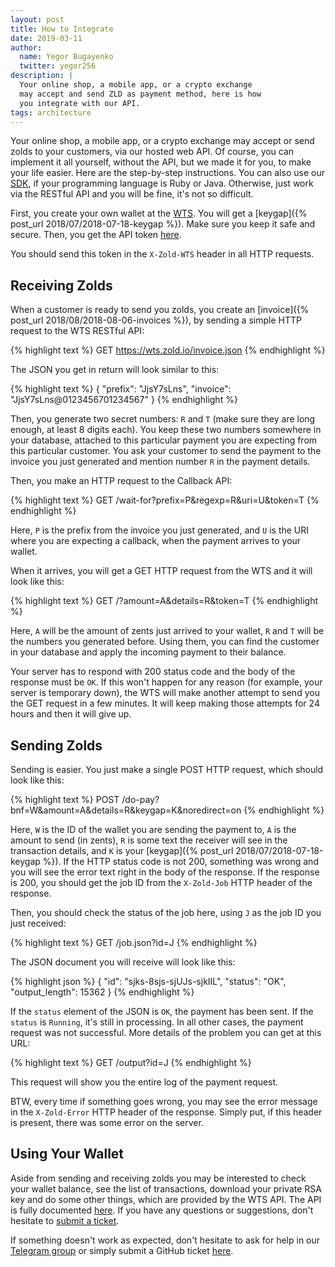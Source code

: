 ```yaml
---
layout: post
title: How to Integrate
date: 2019-03-11
author:
  name: Yegor Bugayenko
  twitter: yegor256
description: |
  Your online shop, a mobile app, or a crypto exchange
  may accept and send ZLD as payment method, here is how
  you integrate with our API.
tags: architecture
---
```


Your online shop, a mobile app, or a crypto exchange may accept or send
zolds to your customers, via our hosted web API. Of course, you can implement
it all yourself, without the API, but we made it for you, to make your
life easier. Here are the step-by-step instructions. You can also use
our [SDK](https://github.com/zold-io/zold-ruby-sdk),
if your programming language is Ruby or Java. Otherwise, just
work via the RESTful API and you will be fine, it's not so difficult.

<!--more-->

First, you create your own wallet at the [WTS](https://wts.zold.io).
You will get a [keygap]({% post_url 2018/07/2018-07-18-keygap %}).
Make sure you keep it safe and secure. Then,
you get the API token [here](https://wts.zold.io/api).

You should send this token in the `X-Zold-WTS` header in all HTTP requests.

## Receiving Zolds

When a customer is ready to send you zolds, you create an
[invoice]({% post_url 2018/08/2018-08-06-invoices %}), by sending a simple
HTTP request to the WTS RESTful API:

{% highlight text %}
GET https://wts.zold.io/invoice.json
{% endhighlight %}

The JSON you get in return will look similar to this:

{% highlight text %}
{ "prefix": "JjsY7sLns", "invoice": "JjsY7sLns@0123456701234567" }
{% endhighlight %}

Then, you generate two secret numbers: `R` and `T` (make sure they are long enough, at least 8 digits each).
You keep these two numbers somewhere in your database, attached to this
particular payment you are expecting from this particular customer.
You ask your customer to send the payment to the invoice you just
generated and mention number `R` in the payment details.

Then, you make an HTTP request to the Callback API:

{% highlight text %}
GET /wait-for?prefix=P&regexp=R&uri=U&token=T
{% endhighlight %}

Here, `P` is the prefix from the invoice you just generated, and `U` is
the URI where you are expecting a callback, when the payment arrives to
your wallet.

When it arrives, you will get a GET HTTP request from the WTS
and it will look like this:

{% highlight text %}
GET /?amount=A&details=R&token=T
{% endhighlight %}

Here, `A` will be the amount of zents just arrived to your wallet, `R` and `T`
will be the numbers you generated before. Using them, you can find the customer
in your database and apply the incoming payment to their balance.

Your server has to respond with 200 status code and the body of the
response must be `OK`. If this won't happen for any reason (for example,
your server is temporary down), the WTS will make another attempt to send
you the GET request in a few minutes. It will keep making those attempts
for 24 hours and then it will give up.

## Sending Zolds

Sending is easier. You just make a single POST HTTP request, which should
look like this:

{% highlight text %}
POST /do-pay?bnf=W&amount=A&details=R&keygap=K&noredirect=on
{% endhighlight %}

Here, `W` is the ID of the wallet you are sending the payment to,
`A` is the amount to send (in zents),
`R` is some text the receiver will see in the transaction details,
and `K` is your [keygap]({% post_url 2018/07/2018-07-18-keygap %}).
If the HTTP status code is not 200, something was wrong and you will
see the error text right in the body of the response. If the response
is 200, you should get the job ID from the `X-Zold-Job` HTTP header
of the response.

Then, you should check the status of the job here, using `J` as the job ID
you just received:

{% highlight text %}
GET /job.json?id=J
{% endhighlight %}

The JSON document you will receive will look like this:

{% highlight json %}
{
  "id": "sjks-8sjs-sjUJs-sjkIIL",
  "status": "OK",
  "output_length": 15362
}
{% endhighlight %}

If the `status` element of the JSON is `OK`, the payment has been
sent. If the `status` is `Running`, it's still in processing.
In all other cases, the payment request was not successful. More details
of the problem you can get at this URL:

{% highlight text %}
GET /output?id=J
{% endhighlight %}

This request will show you the entire log of the payment request.

BTW, every time if something goes wrong, you may see the error message
in the `X-Zold-Error` HTTP header of the response. Simply put, if this
header is present, there was some error on the server.

## Using Your Wallet

Aside from sending and receiving zolds you may be interested to
check your wallet balance, see the list of transactions, download
your private RSA key and do some other things, which are provided
by the WTS API. The API is fully documented [here](https://github.com/zold-io/wts.zold.io).
If you have any questions or suggestions, don't hesitate to
[submit a ticket](https://github.com/zold-io/wts.zold.io/issues).

If something doesn't work as expected, don't hesitate to ask for help
in our [Telegram group](https://t.me/zold_io) or simply submit a GitHub
ticket [here](https://github.com/zold-io/wts.zold.io/issues).
